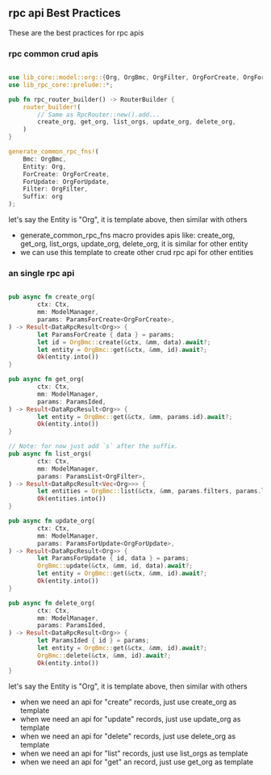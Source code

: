 ## rpc api Best Practices

These are the best practices for rpc apis

### rpc common crud apis

````rs

use lib_core::model::org::{Org, OrgBmc, OrgFilter, OrgForCreate, OrgForUpdate};
use lib_rpc_core::prelude::*;

pub fn rpc_router_builder() -> RouterBuilder {
	router_builder!(
		// Same as RpcRouter::new().add...
		create_org, get_org, list_orgs, update_org, delete_org,
	)
}

generate_common_rpc_fns!(
	Bmc: OrgBmc,
	Entity: Org,
	ForCreate: OrgForCreate,
	ForUpdate: OrgForUpdate,
	Filter: OrgFilter,
	Suffix: org
);


````
let's say the Entity is "Org", it is template above, then similar with others
- generate_common_rpc_fns macro provides apis like: create_org, get_org, list_orgs, update_org, delete_org, it is similar for other entity
- we can use this template to create other crud rpc api for other entities

### an single rpc api

````rs

pub async fn create_org(
		ctx: Ctx,
		mm: ModelManager,
		params: ParamsForCreate<OrgForCreate>,
) -> Result<DataRpcResult<Org>> {
		let ParamsForCreate { data } = params;
		let id = OrgBmc::create(&ctx, &mm, data).await?;
		let entity = OrgBmc::get(&ctx, &mm, id).await?;
		Ok(entity.into())
}

pub async fn get_org(
		ctx: Ctx,
		mm: ModelManager,
		params: ParamsIded,
) -> Result<DataRpcResult<Org>> {
		let entity = OrgBmc::get(&ctx, &mm, params.id).await?;
		Ok(entity.into())
}

// Note: for now just add `s` after the suffix.
pub async fn list_orgs(
		ctx: Ctx,
		mm: ModelManager,
		params: ParamsList<OrgFilter>,
) -> Result<DataRpcResult<Vec<Org>>> {
		let entities = OrgBmc::list(&ctx, &mm, params.filters, params.list_options).await?;
		Ok(entities.into())
}

pub async fn update_org(
		ctx: Ctx,
		mm: ModelManager,
		params: ParamsForUpdate<OrgForUpdate>,
) -> Result<DataRpcResult<Org>> {
		let ParamsForUpdate { id, data } = params;
		OrgBmc::update(&ctx, &mm, id, data).await?;
		let entity = OrgBmc::get(&ctx, &mm, id).await?;
		Ok(entity.into())
}

pub async fn delete_org(
		ctx: Ctx,
		mm: ModelManager,
		params: ParamsIded,
) -> Result<DataRpcResult<Org>> {
		let ParamsIded { id } = params;
		let entity = OrgBmc::get(&ctx, &mm, id).await?;
		OrgBmc::delete(&ctx, &mm, id).await?;
		Ok(entity.into())
}


````
let's say the Entity is "Org", it is template above, then similar with others
- when we need an api for "create" records, just use create_org as template
- when we need an api for "update" records, just use update_org as template
- when we need an api for "delete" records, just use delete_org as template
- when we need an api for "list" records, just use list_orgs as template
- when we need an api for "get" an record, just use get_org as template
